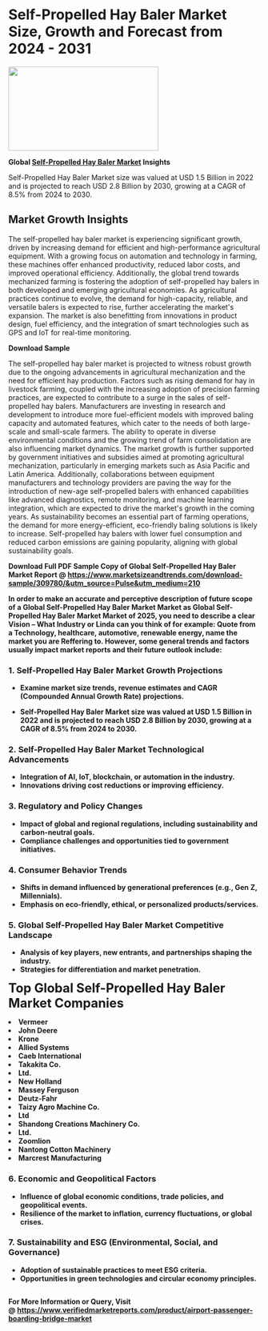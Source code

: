 <H1>Self-Propelled Hay Baler Market Size, Growth and Forecast from 2024 - 2031</H1><img class="aligncenter size-medium wp-image-584254" src="https://thirdeyenews.in/wp-content/uploads/2024/09/Global-Market-Research-300x168.jpeg" alt="" width="300" height="168" /><p><strong>Global&nbsp;<a href="https://www.marketsizeandtrends.com/download-sample/309780/&amp;utm_source=Pulse&amp;utm_medium=210">Self-Propelled Hay Baler Market</a> Insights</strong></p><p>Self-Propelled Hay Baler Market size was valued at USD 1.5 Billion in 2022 and is projected to reach USD 2.8 Billion by 2030, growing at a CAGR of 8.5% from 2024 to 2030.</p><p><h2>Market Growth Insights</h2> The self-propelled hay baler market is experiencing significant growth, driven by increasing demand for efficient and high-performance agricultural equipment. With a growing focus on automation and technology in farming, these machines offer enhanced productivity, reduced labor costs, and improved operational efficiency. Additionally, the global trend towards mechanized farming is fostering the adoption of self-propelled hay balers in both developed and emerging agricultural economies. As agricultural practices continue to evolve, the demand for high-capacity, reliable, and versatile balers is expected to rise, further accelerating the market's expansion. The market is also benefitting from innovations in product design, fuel efficiency, and the integration of smart technologies such as GPS and IoT for real-time monitoring. <p><strong>Download Sample</strong></p> <p>The self-propelled hay baler market is projected to witness robust growth due to the ongoing advancements in agricultural mechanization and the need for efficient hay production. Factors such as rising demand for hay in livestock farming, coupled with the increasing adoption of precision farming practices, are expected to contribute to a surge in the sales of self-propelled hay balers. Manufacturers are investing in research and development to introduce more fuel-efficient models with improved baling capacity and automated features, which cater to the needs of both large-scale and small-scale farmers. The ability to operate in diverse environmental conditions and the growing trend of farm consolidation are also influencing market dynamics. The market growth is further supported by government initiatives and subsidies aimed at promoting agricultural mechanization, particularly in emerging markets such as Asia Pacific and Latin America. Additionally, collaborations between equipment manufacturers and technology providers are paving the way for the introduction of new-age self-propelled balers with enhanced capabilities like advanced diagnostics, remote monitoring, and machine learning integration, which are expected to drive the market's growth in the coming years. As sustainability becomes an essential part of farming operations, the demand for more energy-efficient, eco-friendly baling solutions is likely to increase. Self-propelled hay balers with lower fuel consumption and reduced carbon emissions are gaining popularity, aligning with global sustainability goals. <p><strong></p><p><span class=""><strong>Download Full PDF Sample Copy of Global Self-Propelled Hay Baler Market Report</strong> @ <a href="https://www.marketsizeandtrends.com/download-sample/309780/&amp;utm_source=Pulse&amp;utm_medium=210" target="_blank">https://www.marketsizeandtrends.com/download-sample/309780/&amp;utm_source=Pulse&amp;utm_medium=210</a></span></p><p>In order to make an accurate and perceptive description of future scope of a Global&nbsp;Self-Propelled Hay Baler Market Market as Global&nbsp;Self-Propelled Hay Baler Market Market of 2025, you need to describe a clear Vision &ndash; What Industry or Linda can you think of for example: Quote from a Technology, healthcare, automotive, renewable energy, name the market you are Reffering to. However, some general trends and factors usually impact market reports and their future outlook include:</p><h3>1.&nbsp;<strong>Self-Propelled Hay Baler Market Growth Projections</strong></h3><ul><li>Examine market size trends, revenue estimates and CAGR (Compounded Annual Growth Rate) projections.</li><li><p>Self-Propelled Hay Baler Market size was valued at USD 1.5 Billion in 2022 and is projected to reach USD 2.8 Billion by 2030, growing at a CAGR of 8.5% from 2024 to 2030.</p></li></ul><h3>2.&nbsp;<strong>Self-Propelled Hay Baler Market Technological Advancements</strong></h3><ul><li>Integration of AI, IoT, blockchain, or automation in the industry.</li><li>Innovations driving cost reductions or improving efficiency.</li></ul><h3>3.&nbsp;<strong>Regulatory and Policy Changes</strong></h3><ul><li>Impact of global and regional regulations, including sustainability and carbon-neutral goals.</li><li>Compliance challenges and opportunities tied to government initiatives.</li></ul><h3>4.&nbsp;<strong>Consumer Behavior Trends</strong></h3><ul><li>Shifts in demand influenced by generational preferences (e.g., Gen Z, Millennials).</li><li>Emphasis on eco-friendly, ethical, or personalized products/services.</li></ul><h3>5.&nbsp;<strong>Global Self-Propelled Hay Baler Market Competitive Landscape</strong></h3><ul><li>Analysis of key players, new entrants, and partnerships shaping the industry.</li><li>Strategies for differentiation and market penetration.</li></ul><p data-pm-slice="1 1 []"><span style="color: inherit; font-family: inherit; font-size: 25px;">Top Global Self-Propelled Hay Baler Market Companies</span></p><div class="" data-test-id=""><p><li>Vermeer</li><li> John Deere</li><li> Krone</li><li> Allied Systems</li><li> Caeb International</li><li> Takakita Co.</li><li> Ltd.</li><li> New Holland</li><li> Massey Ferguson</li><li> Deutz-Fahr</li><li> Taizy Agro Machine Co.</li><li> Ltd</li><li> Shandong Creations Machinery Co.</li><li> Ltd.</li><li> Zoomlion</li><li> Nantong Cotton Machinery</li><li> Marcrest Manufacturing</li></p></div><h3>6.&nbsp;<strong>Economic and Geopolitical Factors</strong></h3><ul><li>Influence of global economic conditions, trade policies, and geopolitical events.</li><li>Resilience of the market to inflation, currency fluctuations, or global crises.</li></ul><h3>7.&nbsp;<strong>Sustainability and ESG (Environmental, Social, and Governance)</strong></h3><ul><li>Adoption of sustainable practices to meet ESG criteria.</li><li>Opportunities in green technologies and circular economy principles.</li></ul><h2><strong style="font-size: 14px;">For More Information or Query, Visit @&nbsp;</strong><a style="background-color: #ffffff; font-size: 14px;" href="https://www.marketsizeandtrends.com/report/self-propelled-hay-baler-market/" target="_blank">https://www.verifiedmarketreports.com/product/airport-passenger-boarding-bridge-market</a></h2>
